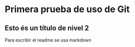 # Primera prueba de uso de Git
## Esto és un título de nivel 2

Para escribir el readme se usa markdown
